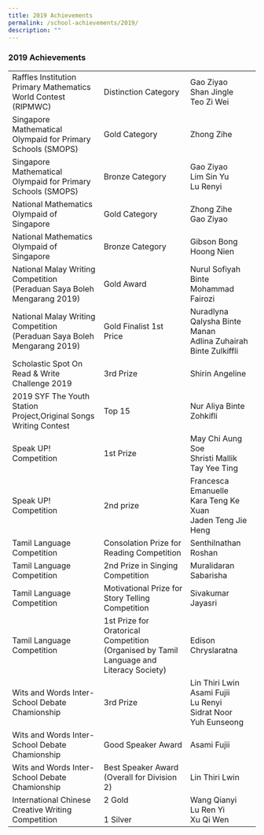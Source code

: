 ```yaml
---
title: 2019 Achievements
permalink: /school-achievements/2019/
description: ""
---
```

### 2019 Achievements

|  	|  	|  	|
|---	|---	|---	|
| Raffles Institution Primary Mathematics World Contest (RIPMWC) 	| Distinction Category 	| Gao Ziyao<br>Shan Jingle<br>Teo Zi Wei 	|
| Singapore Mathematical Olympaid for Primary Schools (SMOPS) 	| Gold Category 	| Zhong Zihe 	|
| Singapore Mathematical Olympaid for Primary Schools (SMOPS) 	| Bronze Category 	| Gao Ziyao<br>Lim Sin Yu<br>Lu Renyi 	|
| National Mathematics Olympaid of Singapore 	| Gold Category 	| Zhong Zihe<br>Gao Ziyao 	|
| National Mathematics Olympaid of Singapore 	| Bronze Category 	| Gibson Bong Hoong Nien 	|
| National Malay Writing Competition    (Peraduan Saya Boleh Mengarang 2019) 	| Gold Award 	| Nurul Sofiyah Binte Mohammad Fairozi 	|
| National Malay Writing Competition      (Peraduan Saya Boleh Mengarang 2019) 	| Gold Finalist 1st Price 	| Nuradlyna Qalysha Binte Manan<br>Adlina Zuhairah Binte Zulkiffli 	|
| Scholastic Spot On Read & Write Challenge 2019 	| 3rd Prize 	| Shirin Angeline 	|
| 2019 SYF The Youth Station Project,Original Songs Writing Contest 	| Top 15 	| Nur Aliya Binte Zohkifli 	|
| Speak UP! Competition 	| 1st Prize 	| May Chi Aung Soe<br>Shristi Mallik<br>Tay Yee Ting 	|
| Speak UP! Competition 	| 2nd prize 	| Francesca Emanuelle<br>Kara Teng Ke Xuan<br>Jaden Teng Jie Heng 	|
| Tamil Language Competition 	| Consolation Prize for Reading Competition 	| Senthilnathan Roshan 	|
| Tamil Language Competition 	| 2nd Prize in Singing Competition 	| Muralidaran Sabarisha 	|
| Tamil Language Competition 	| Motivational Prize for Story Telling Competition 	| Sivakumar Jayasri 	|
| Tamil Language Competition 	| 1st Prize for Oratorical Competition (Organised by Tamil Language and Literacy Society) 	| Edison Chryslaratna 	|
| Wits and Words Inter-School Debate Chamionship 	| 3rd Prize 	| Lin Thiri Lwin<br>Asami Fujii<br>Lu Renyi<br>Sidrat Noor<br>Yuh Eunseong 	|
| Wits and Words Inter-School Debate Chamionship 	| Good Speaker Award 	| Asami Fujii 	|
| Wits and Words Inter-School Debate Chamionship 	| Best Speaker Award (Overall for Division 2) 	| Lin Thiri Lwin 	|
| International Chinese Creative Writing Competition 	| 2 Gold<br><br>1 Silver 	| Wang Qianyi<br>Lu Ren Yi<br>Xu Qi Wen 	|